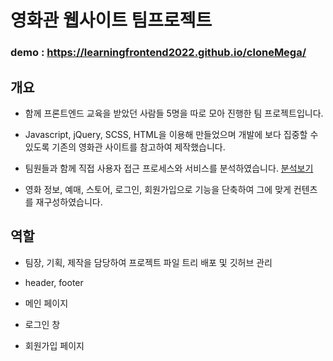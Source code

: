 # 영화관 웹사이트 팀프로젝트

### demo : https://learningfrontend2022.github.io/cloneMega/



## 개요

* 함께 프론트엔드 교육을 받았던 사람들 5명을 따로 모아 진행한 팀 프로젝트입니다.

* Javascript, jQuery, SCSS, HTML을 이용해 만들었으며 개발에 보다 집중할 수 있도록 기존의 영화관 사이트를 참고하여 제작했습니다.

* 팀원들과 함께 직접 사용자 접근 프로세스와 서비스를 분석하였습니다. [분석보기](https://docs.google.com/presentation/d/1dl3wZvm6g5IJBasCjqf4pX0QZaRuS5CFcLBtw18yxvU/edit#slide=id.g103bbf5ba97_17_74)

* 영화 정보, 예매, 스토어, 로그인, 회원가입으로 기능을 단축하여 그에 맞게 컨텐츠를 재구성하였습니다.



## 역할

* 팀장, 기획, 제작을 담당하여 프로젝트 파일 트리 배포 및 깃허브 관리

* header, footer

* 메인 페이지

* 로그인 창

* 회원가입 페이지
